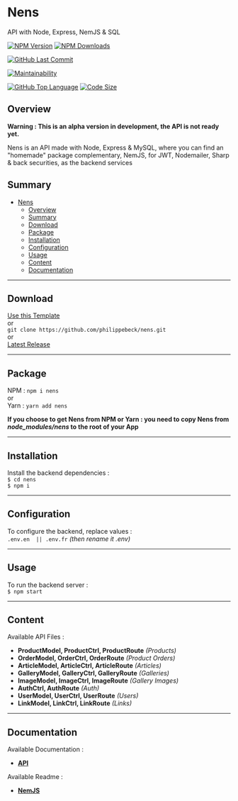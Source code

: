 # Nens 

API with Node, Express, NemJS & SQL

[![NPM Version](https://badgen.net/npm/v/nens)](https://www.npmjs.com/package/nens)
[![NPM Downloads](https://badgen.net/npm/dt/nens)](https://www.npmjs.com/package/nens)

[![GitHub Last Commit](https://badgen.net/github/last-commit/philippebeck/nens)](https://github.com/philippebeck/nens/commits/master)

[![Maintainability](https://api.codeclimate.com/v1/badges/c2938393c028dc63505a/maintainability)](https://codeclimate.com/github/philippebeck/nens/maintainability)

[![GitHub Top Language](https://img.shields.io/github/languages/top/philippebeck/nens)](https://github.com/philippebeck/nens)
[![Code Size](https://img.shields.io/github/languages/code-size/philippebeck/nens)](https://github.com/philippebeck/nens/tree/master)

## Overview

**Warning : This is an alpha version in development, the API is not ready yet.**

Nens is an API made with Node, Express & MySQL, where you can find an "homemade" package complementary, NemJS, for JWT, Nodemailer, Sharp & back securities, as the backend services  

## Summary

- [Nens](#nens)
  - [Overview](#overview)
  - [Summary](#summary)
  - [Download](#download)
  - [Package](#package)
  - [Installation](#installation)
  - [Configuration](#configuration)
  - [Usage](#usage)
  - [Content](#content)
  - [Documentation](#documentation)

---

## Download

[Use this Template](https://github.com/philippebeck/nens/generate)  
or  
`git clone https://github.com/philippebeck/nens.git`  
or  
[Latest Release](https://github.com/philippebeck/nens/releases)  

---

## Package

NPM : `npm i nens`  
or  
Yarn : `yarn add nens`  

**If you choose to get Nens from NPM or Yarn : you need to copy Nens from *node_modules/nens* to the root of your App**

---

## Installation

Install the backend dependencies :  
`$ cd nens`  
`$ npm i`  

---

## Configuration

To configure the backend, replace values :  
`.env.en  || .env.fr` *(then rename it .env)*  

---

## Usage

To run the backend server :  
`$ npm start`  

---
## Content

Available API Files :
-  **ProductModel, ProductCtrl, ProductRoute** *(Products)*  
-  **OrderModel, OrderCtrl, OrderRoute** *(Product Orders)*  
-  **ArticleModel, ArticleCtrl, ArticleRoute** *(Articles)*  
-  **GalleryModel, GalleryCtrl, GalleryRoute** *(Galleries)*  
-  **ImageModel, ImageCtrl, ImageRoute** *(Gallery Images)*  
-  **AuthCtrl, AuthRoute** *(Auth)*  
-  **UserModel, UserCtrl, UserRoute** *(Users)*  
-  **LinkModel, LinkCtrl, LinkRoute** *(Links)*  

---

## Documentation

Available Documentation :  
-  [**API**](https://github.com/philippebeck/nens/tree/master/swagger.yaml)  

Available Readme :  
-  [**NemJS**](https://github.com/philippebeck/nemjs)  

